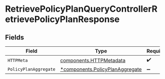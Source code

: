 # RetrievePolicyPlanQueryControllerRetrievePolicyPlanResponse


## Fields

| Field                                                                             | Type                                                                              | Required                                                                          | Description                                                                       |
| --------------------------------------------------------------------------------- | --------------------------------------------------------------------------------- | --------------------------------------------------------------------------------- | --------------------------------------------------------------------------------- |
| `HTTPMeta`                                                                        | [components.HTTPMetadata](../../models/components/httpmetadata.md)                | :heavy_check_mark:                                                                | N/A                                                                               |
| `PolicyPlanAggregate`                                                             | [*components.PolicyPlanAggregate](../../models/components/policyplanaggregate.md) | :heavy_minus_sign:                                                                | N/A                                                                               |